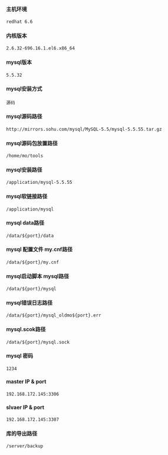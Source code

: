 #### 主机环境
	redhat 6.6
#### 内核版本
	2.6.32-696.16.1.el6.x86_64
#### mysql版本
	5.5.32
#### mysql安装方式
	源码
#### mysql源码路径
	http://mirrors.sohu.com/mysql/MySQL-5.5/mysql-5.5.55.tar.gz
#### mysql源码包放置路径
	/home/mo/tools
#### mysql安装路径
	/application/mysql-5.5.55
#### mysql软链接路径
	/application/mysql
#### mysql data路径
	/data/${port}/data
#### mysql 配置文件 my.cnf路径
	/data/${port}/my.cnf
#### mysql启动脚本 mysql路径
	/data/${port}/mysql
#### mysql错误日志路径
	/data/${port}/mysql_oldmo${port}.err
#### mysql.scok路径
	/data/${port}/mysql.sock
#### mysql 密码
    1234
#### master IP & port
    192.168.172.145:3306
#### slvaer IP & port
    192.168.172.145:3307
#### 库的导出路径
    /server/backup